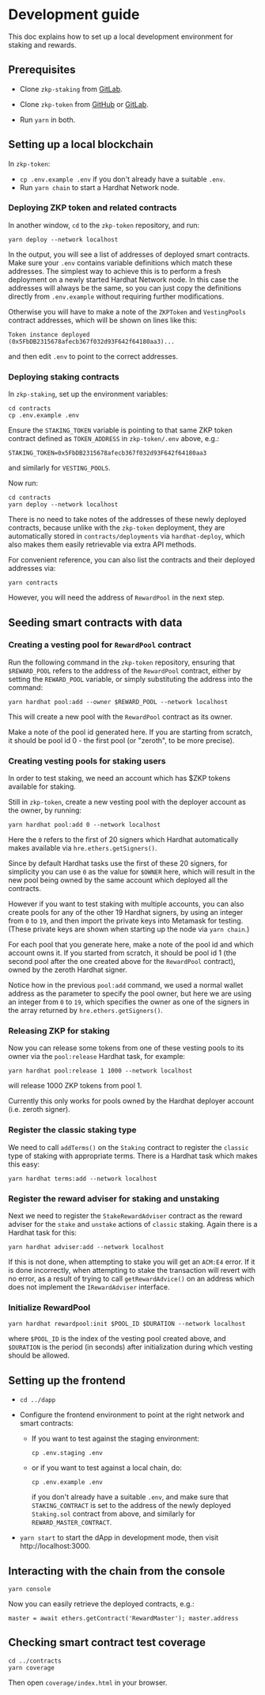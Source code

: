 # Development guide

This doc explains how to set up a local development environment for
staking and rewards.

## Prerequisites

- Clone `zkp-staking` from [GitLab](https://gitlab.com/pantherprotocol/zkp-staking).

- Clone `zkp-token` from [GitHub](https://github.com/pantherprotocol/zkp-token)
  or [GitLab](https://gitlab.com/pantherprotocol/zkp-token).

- Run `yarn` in both.

## Setting up a local blockchain

In `zkp-token`:

- `cp .env.example .env` if you don't already have a suitable `.env`.
- Run `yarn chain` to start a Hardhat Network node.

### Deploying ZKP token and related contracts

In another window, `cd` to the `zkp-token` repository, and run:

    yarn deploy --network localhost

In the output, you will see a list of addresses of deployed smart
contracts. Make sure your `.env` contains variable definitions which
match these addresses. The simplest way to achieve this is to perform
a fresh deployment on a newly started Hardhat Network node. In this
case the addresses will always be the same, so you can just copy the
definitions directly from `.env.example` without requiring further
modifications.

Otherwise you will have to make a note of the `ZKPToken` and
`VestingPools` contract addresses, which will be shown on lines like
this:

    Token instance deployed (0x5FbDB2315678afecb367f032d93F642f64180aa3)...

and then edit `.env` to point to the correct addresses.

### Deploying staking contracts

In `zkp-staking`, set up the environment variables:

    cd contracts
    cp .env.example .env

Ensure the `STAKING_TOKEN` variable is pointing to that same ZKP token
contract defined as `TOKEN_ADDRESS` in `zkp-token/.env` above, e.g.:

    STAKING_TOKEN=0x5FbDB2315678afecb367f032d93F642f64180aa3

and similarly for `VESTING_POOLS`.

Now run:

    cd contracts
    yarn deploy --network localhost

There is no need to take notes of the addresses of these newly
deployed contracts, because unlike with the `zkp-token` deployment,
they are automatically stored in `contracts/deployments` via
`hardhat-deploy`, which also makes them easily retrievable via extra
API methods.

For convenient reference, you can also list the contracts and their
deployed addresses via:

    yarn contracts

However, you will need the address of `RewardPool` in the next step.

## Seeding smart contracts with data

### Creating a vesting pool for `RewardPool` contract

Run the following command in the `zkp-token` repository, ensuring that
`$REWARD_POOL` refers to the address of the `RewardPool` contract,
either by setting the `REWARD_POOL` variable, or simply substituting
the address into the command:

    yarn hardhat pool:add --owner $REWARD_POOL --network localhost

This will create a new pool with the `RewardPool` contract as its
owner.

Make a note of the pool id generated here. If you are starting from
scratch, it should be pool id 0 - the first pool (or "zeroth", to be
more precise).

### Creating vesting pools for staking users

In order to test staking, we need an account which has $ZKP tokens
available for staking.

Still in `zkp-token`, create a new vesting pool with the deployer
account as the owner, by running:

    yarn hardhat pool:add 0 --network localhost

Here the `0` refers to the first of 20 signers which Hardhat
automatically makes available via `hre.ethers.getSigners()`.

Since by default Hardhat tasks use the first of these 20 signers, for
simplicity you can use `0` as the value for `$OWNER` here, which will
result in the new pool being owned by the same account which deployed
all the contracts.

However if you want to test staking with multiple accounts, you can
also create pools for any of the other 19 Hardhat signers, by using an
integer from `0` to `19`, and then import the private keys into
Metamask for testing. (These private keys are shown when starting up
the node via `yarn chain`.)

For each pool that you generate here, make a note of the pool id and
which account owns it. If you started from scratch, it should be pool
id 1 (the second pool after the one created above for the `RewardPool`
contract), owned by the zeroth Hardhat signer.

Notice how in the previous `pool:add` command, we used a normal wallet
address as the parameter to specify the pool owner, but here we are
using an integer from `0` to `19`, which specifies the owner as one of
the signers in the array returned by `hre.ethers.getSigners()`.

### Releasing ZKP for staking

Now you can release some tokens from one of these vesting pools to its
owner via the `pool:release` Hardhat task, for example:

    yarn hardhat pool:release 1 1000 --network localhost

will release 1000 ZKP tokens from pool 1.

Currently this only works for pools owned by the Hardhat deployer
account (i.e. zeroth signer).

### Register the classic staking type

We need to call `addTerms()` on the `Staking` contract to register
the `classic` type of staking with appropriate terms. There is a Hardhat
task which makes this easy:

    yarn hardhat terms:add --network localhost

### Register the reward adviser for staking and unstaking

Next we need to register the `StakeRewardAdviser` contract as the reward
adviser for the `stake` and `unstake` actions of `classic` staking. Again
there is a Hardhat task for this:

    yarn hardhat adviser:add --network localhost

If this is not done, when attempting to stake you will get an `ACM:E4`
error. If it is done incorrectly, when attempting to stake the
transaction will revert with no error, as a result of trying to call
`getRewardAdvice()` on an address which does not implement the
`IRewardAdviser` interface.

### Initialize RewardPool

    yarn hardhat rewardpool:init $POOL_ID $DURATION --network localhost

where `$POOL_ID` is the index of the vesting pool created above, and
`$DURATION` is the period (in seconds) after initialization during
which vesting should be allowed.

## Setting up the frontend

- `cd ../dapp`

- Configure the frontend environment to point at the right network
  and smart contracts:

  - If you want to test against the staging environment:

        cp .env.staging .env

  - or if you want to test against a local chain, do:

        cp .env.example .env

    if you don't already have a suitable `.env`, and make sure that
    `STAKING_CONTRACT` is set to the address of the newly deployed
    `Staking.sol` contract from above, and similarly for
    `REWARD_MASTER_CONTRACT`.

- `yarn start` to start the dApp in development mode, then visit
  http://localhost:3000.

## Interacting with the chain from the console

    yarn console

Now you can easily retrieve the deployed contracts, e.g.:

    master = await ethers.getContract('RewardMaster'); master.address

## Checking smart contract test coverage

    cd ../contracts
    yarn coverage

Then open `coverage/index.html` in your browser.
